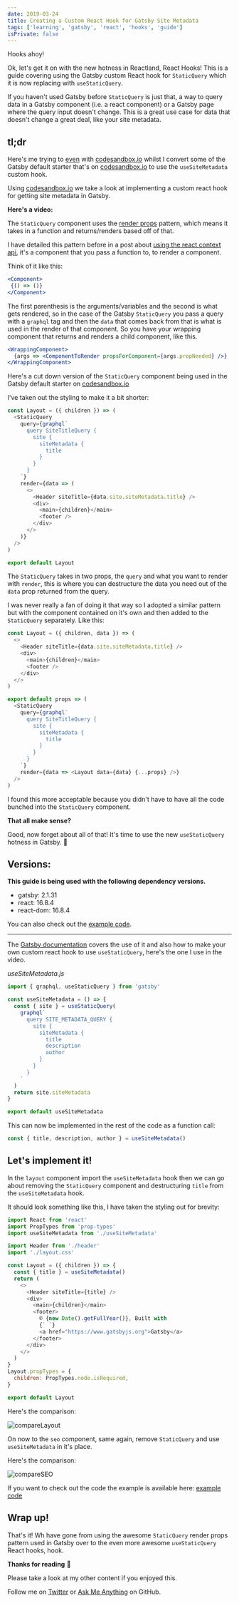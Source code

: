 ```yaml
---
date: 2019-03-24
title: Creating a Custom React Hook for Gatsby Site Metadata
tags: ['learning', 'gatsby', 'react', 'hooks', 'guide']
isPrivate: false
---
```


<script>
  import { YouTube } from 'sveltekit-embed'
</script>

Hooks ahoy!

Ok, let's get it on with the new hotness in Reactland, React Hooks!
This is a guide covering using the Gatsby custom React hook for
`StaticQuery` which it is now replacing with `useStaticQuery`.

If you haven't used Gatsby before `StaticQuery` is just that, a way to
query data in a Gatsby component (i.e. a react component) or a Gatsby
page where the query input doesn't change. This is a great use case
for data that doesn't change a great deal, like your site metadata.

## tl;dr

Here's me trying to [even] with [codesandbox.io] whilst I convert some
of the Gatsby default starter that's on [codesandbox.io] to use the
`useSiteMetadata` custom hook.

Using [codesandbox.io] we take a look at implementing a custom react
hook for getting site metadata in Gatsby.

**Here's a video:**

<YouTube youTubeId="qWay-LjXwbk" />

The `StaticQuery` component uses the [render props] pattern, which
means it takes in a function and returns/renders based off of that.

I have detailed this pattern before in a post about [using the react
context api], it's a component that you pass a function to, to render
a component.

Think of it like this:

```jsx
<Component>
 {() => ()}
</Component>
```

The first parenthesis is the arguments/variables and the second is
what gets rendered, so in the case of the Gatsby `StaticQuery` you
pass a query with a `graphql` tag and then the `data` that comes back
from that is what is used in the render of that component. So you have
your wrapping component that returns and renders a child component,
like this.

```jsx
<WrappingComponent>
  {args => <ComponentToRender propsForComponent={args.propNeeded} />}
</WrappingComponent>
```

Here's a cut down version of the `StaticQuery` component being used in
the Gatsby default starter on [codesandbox.io]

I've taken out the styling to make it a bit shorter:

```js
const Layout = ({ children }) => (
  <StaticQuery
    query={graphql`
      query SiteTitleQuery {
        site {
          siteMetadata {
            title
          }
        }
      }
    `}
    render={data => (
      <>
        <Header siteTitle={data.site.siteMetadata.title} />
        <div>
          <main>{children}</main>
          <footer />
        </div>
      </>
    )}
  />
)

export default Layout
```

The `StaticQuery` takes in two props, the `query` and what you want to
render with `render`, this is where you can destructure the data you
need out of the `data` prop returned from the query.

I was never really a fan of doing it that way so I adopted a similar
pattern but with the component contained on it's own and then added to
the `StaticQuery` separately. Like this:

```js
const Layout = ({ children, data }) => (
  <>
    <Header siteTitle={data.site.siteMetadata.title} />
    <div>
      <main>{children}</main>
      <footer />
    </div>
  </>
)

export default props => (
  <StaticQuery
    query={graphql`
      query SiteTitleQuery {
        site {
          siteMetadata {
            title
          }
        }
      }
    `}
    render={data => <Layout data={data} {...props} />}
  />
)
```

I found this more acceptable because you didn't have to have all the
code bunched into the `StaticQuery` component.

**That all make sense?**

Good, now forget about all of that! It's time to use the new
`useStaticQuery` hotness in Gatsby. 💪

## Versions:

**This guide is being used with the following dependency versions.**

- gatsby: 2.1.31
- react: 16.8.4
- react-dom: 16.8.4

You can also check out the [example code].

---

The [Gatsby documentation] covers the use of it and also how to make
your own custom react hook to use `useStaticQuery`, here's the one I
use in the video.

_useSiteMetadata.js_

```js
import { graphql, useStaticQuery } from 'gatsby'

const useSiteMetadata = () => {
  const { site } = useStaticQuery(
    graphql`
      query SITE_METADATA_QUERY {
        site {
          siteMetadata {
            title
            description
            author
          }
        }
      }
    `
  )
  return site.siteMetadata
}

export default useSiteMetadata
```

This can now be implemented in the rest of the code as a function
call:

```js
const { title, description, author } = useSiteMetadata()
```

## Let's implement it!

In the `layout` component import the `useSiteMetadata` hook then we
can go about removing the `StaticQuery` component and destructuring
`title` from the `useSiteMetadata` hook.

It should look something like this, I have taken the styling out for
brevity:

```js
import React from 'react'
import PropTypes from 'prop-types'
import useSiteMetadata from './useSiteMetadata'

import Header from './header'
import './layout.css'

const Layout = ({ children }) => {
  const { title } = useSiteMetadata()
  return (
    <>
      <Header siteTitle={title} />
      <div>
        <main>{children}</main>
        <footer>
          © {new Date().getFullYear()}, Built with
          {` `}
          <a href="https://www.gatsbyjs.org">Gatsby</a>
        </footer>
      </div>
    </>
  )
}
Layout.propTypes = {
  children: PropTypes.node.isRequired,
}

export default Layout
```

Here's the comparison:

![compareLayout]

On now to the `seo` component, same again, remove `StaticQuery` and
use `useSiteMetadata` in it's place.

Here's the comparison:

![compareSEO]

If you want to check out the code the example is available here:
[example code]

## Wrap up!

That's it! Wh have gone from using the awesome `StaticQuery` render
props pattern used in Gatsby over to the even more awesome
`useStaticQuery` React hooks, hook.

**Thanks for reading** 🙏

Please take a look at my other content if you enjoyed this.

Follow me on [Twitter] or [Ask Me Anything] on GitHub.

<!-- Links -->

[twitter]: https://twitter.com/spences10
[ask me anything]: https://github.com/spences10/ama
[codesandbox.io]: https://codesandbox.io
[render props]: https://reactjs.org/docs/render-props.html
[using the react context api]:
  http://localhost:8899/react-context-api-getting-started
[example code]: https://codesandbox.io/s/1vnvko0zqj
[even]: https://youtu.be/8ruJBKFrRCk?t=93
[gatsby documentation]:
  https://www.gatsbyjs.org/docs/use-static-query/

<!-- Images -->

[comparelayout]:
  https://res.cloudinary.com/defkmsrpw/image/upload/q_auto,f_auto/v1614858540/scottspence.com/compareLayout-ea4dd0fb5890ca0f00a8d98e9f57a0df.png
[compareseo]:
  https://res.cloudinary.com/defkmsrpw/image/upload/q_auto,f_auto/v1614858541/scottspence.com/compareSEO-0e2968ec8991f7a0c3f41e1b64986288.png
